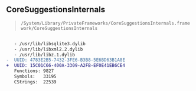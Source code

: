 ## CoreSuggestionsInternals

> `/System/Library/PrivateFrameworks/CoreSuggestionsInternals.framework/CoreSuggestionsInternals`

```diff

   - /usr/lib/libsqlite3.dylib
   - /usr/lib/libxml2.2.dylib
   - /usr/lib/libz.1.dylib
-  UUID: 4783E2B5-7432-3FE6-B3B8-5E6BD63B1A8E
+  UUID: 15C01C66-400A-3309-A2FB-EF0E41EB6CE4
   Functions: 9827
   Symbols:   33195
   CStrings:  22539

```
